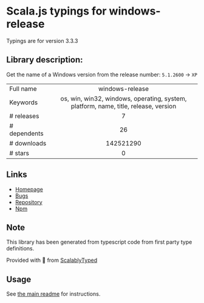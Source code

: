 
# Scala.js typings for windows-release

Typings are for version 3.3.3

## Library description:
Get the name of a Windows version from the release number: `5.1.2600` → `XP`

|                    |                 |
| ------------------ | :-------------: |
| Full name          | windows-release |
| Keywords           | os, win, win32, windows, operating, system, platform, name, title, release, version |
| # releases         | 7 |
| # dependents       | 26 |
| # downloads        | 142521290 |
| # stars            | 0 |

## Links
- [Homepage](https://github.com/sindresorhus/windows-release#readme)
- [Bugs](https://github.com/sindresorhus/windows-release/issues)
- [Repository](https://github.com/sindresorhus/windows-release)
- [Npm](https://www.npmjs.com/package/windows-release)
    


## Note
This library has been generated from typescript code from first party type definitions.

Provided with :purple_heart: from [ScalablyTyped](https://github.com/oyvindberg/ScalablyTyped)

## Usage
See [the main readme](../../readme.md) for instructions.


